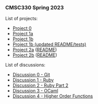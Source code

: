 ### CMSC330 Spring 2023 

List of projects:

+ [Project 0](https://classroom.github.com/a/uXj0y7qf)
+ [Project 1a](https://classroom.github.com/a/qe6I5Kns)
+ [Project 1b](https://classroom.github.com/a/3g5EiMZl)
+ [Project 1b (updated README/tests)](https://github.com/cmsc330-umd/spring23/tree/main/projects/project1b)
+ [Project 2a](https://classroom.github.com/a/JaeYcDGO) ([README](https://github.com/cmsc330-umd/spring23/tree/main/projects/project2a))
+ [Project 2b](https://classroom.github.com/a/GCQAZiE4) ([README](https://github.com/cmsc330-umd/spring23/tree/main/projects/project2b))

List of discussions:
+ [Discussion 0 - Git](https://github.com/cmsc330-umd/spring23/tree/main/discussions/d0_git)
+ [Discussion 1 - Ruby](https://github.com/cmsc330-umd/spring23/tree/main/discussions/d1_ruby)
+ [Discussion 2 - Ruby Part 2](https://github.com/cmsc330-umd/spring23/tree/main/discussions/d2_ruby2)
+ [Discussion 3 - OCaml](https://github.com/cmsc330-umd/spring23/tree/main/discussions/d3_ocaml)
+ [Discussion 4 - Higher Order Functions](https://github.com/cmsc330-umd/spring23/tree/main/discussions/d4_hof)
